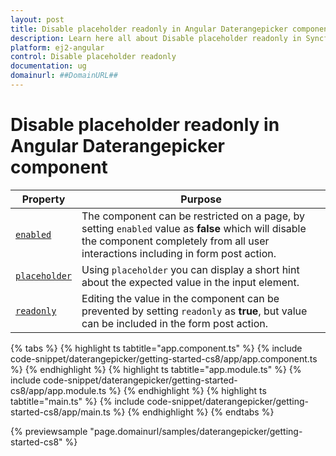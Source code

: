 ```yaml
---
layout: post
title: Disable placeholder readonly in Angular Daterangepicker component | Syncfusion
description: Learn here all about Disable placeholder readonly in Syncfusion Angular Daterangepicker component of Syncfusion Essential JS 2 and more.
platform: ej2-angular
control: Disable placeholder readonly 
documentation: ug
domainurl: ##DomainURL##
---
```


# Disable placeholder readonly in Angular Daterangepicker component

Property | Purpose
-----|-----
[`enabled`](https://ej2.syncfusion.com/angular/documentation/api/daterangepicker#enabled) | The component can be restricted on a page, by setting `enabled` value as **false** which will disable the component completely from all user interactions including in form post action.
[`placeholder`](https://ej2.syncfusion.com/angular/documentation/api/daterangepicker#placeholder) | Using `placeholder` you can display a short hint about the expected value in the input element.
[`readonly`](https://ej2.syncfusion.com/angular/documentation/api/daterangepicker#readonly)       | Editing the value in the component can be prevented by setting `readonly` as **true**, but value can be included in the form post action.

{% tabs %}
{% highlight ts tabtitle="app.component.ts" %}
{% include code-snippet/daterangepicker/getting-started-cs8/app/app.component.ts %}
{% endhighlight %}
{% highlight ts tabtitle="app.module.ts" %}
{% include code-snippet/daterangepicker/getting-started-cs8/app/app.module.ts %}
{% endhighlight %}
{% highlight ts tabtitle="main.ts" %}
{% include code-snippet/daterangepicker/getting-started-cs8/app/main.ts %}
{% endhighlight %}
{% endtabs %}
  
{% previewsample "page.domainurl/samples/daterangepicker/getting-started-cs8" %}